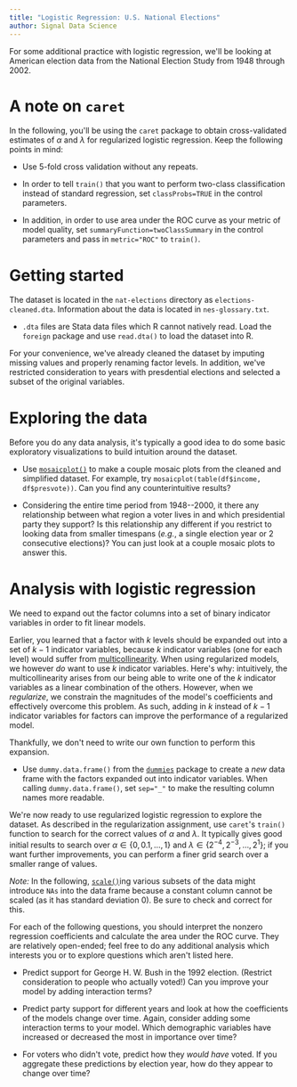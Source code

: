 ```yaml
---
title: "Logistic Regression: U.S. National Elections"
author: Signal Data Science
---
```


For some additional practice with logistic regression, we'll be looking at American election data from the National Election Study from 1948 through 2002.

A note on `caret`
=================

In the following, you'll be using the `caret` package to obtain cross-validated estimates of $\alpha$ and $\lambda$ for regularized logistic regression. Keep the following points in mind:

* Use 5-fold cross validation without any repeats.

* In order to tell `train()` that you want to perform two-class classification instead of standard regression, set `classProbs=TRUE` in the control parameters. 

* In addition, in order to use area under the ROC curve as your metric of model quality, set `summaryFunction=twoClassSummary` in the control parameters and pass in `metric="ROC"` to `train()`.

Getting started
===============

The dataset is located in the `nat-elections` directory as `elections-cleaned.dta`. Information about the data is located in `nes-glossary.txt`.

* `.dta` files are Stata data files which R cannot natively read. Load the `foreign` package and use `read.dta()` to load the dataset into R.

For your convenience, we've already cleaned the dataset by imputing missing values and properly renaming factor levels. In addition, we've restricted consideration to years with presdential elections and selected a subset of the original variables.

Exploring the data
==================

Before you do any data analysis, it's typically a good idea to do some basic exploratory visualizations to build intuition around the dataset.

* Use [`mosaicplot()`](https://stat.ethz.ch/R-manual/R-devel/library/graphics/html/mosaicplot.html) to make a couple mosaic plots from the cleaned and simplified dataset. For example, try `mosaicplot(table(df$income, df$presvote))`. Can you find any counterintuitive results?

* Considering the entire time period from 1948--2000, it there any relationship between what region a voter lives in and which presidential party they support? Is this relationship any different if you restrict to looking data from smaller timespans (*e.g.*, a single election year or 2 consecutive elections)? You can just look at a couple mosaic plots to answer this.

Analysis with logistic regression
=================================

We need to expand out the factor columns into a set of binary indicator variables in order to fit linear models.

Earlier, you learned that a factor with $k$ levels should be expanded out into a set of $k-1$ indicator variables, because $k$ indicator variables (one for each level) would suffer from [multicollinearity](https://en.wikipedia.org/wiki/Multicollinearity). When using regularized models, we however *do* want to use $k$ indicator variables. Here's why: intuitively, the multicollinearity arises from our being able to write one of the $k$ indicator variables as a linear combination of the others. However, when we *regularize*, we constrain the magnitudes of the model's coefficients and effectively overcome this problem. As such, adding in $k$ instead of $k-1$ indicator variables for factors can improve the performance of a regularized model.

Thankfully, we don't need to write our own function to perform this expansion.

* Use `dummy.data.frame()` from the [`dummies`](https://cran.r-project.org/web/packages/dummies/) package to create a *new* data frame with the factors expanded out into indicator variables. When calling `dummy.data.frame()`, set `sep="_"` to make the resulting column names more readable.

We're now ready to use regularized logistic regression to explore the dataset. As described in the regularization assignment, use `caret`'s `train()` function to search for the correct values of $\alpha$ and $\lambda$. It typically gives good  initial results to search over $\alpha \in \{0, 0.1, \ldots, 1\}$ and $\lambda \in \{2^{-4}, 2^{-3}, \ldots, 2^1\}$; if you want further improvements, you can perform a finer grid search over a smaller range of values.

*Note:* In the following, [`scale()`](https://stat.ethz.ch/R-manual/R-devel/library/base/html/scale.html)ing various subsets of the data might introduce `NAs` into the data frame because a constant column cannot be scaled (as it has standard deviation 0). Be sure to check and correct for this.

For each of the following questions, you should interpret the nonzero regression coefficients and calculate the area under the ROC curve. They are relatively open-ended; feel free to do any additional analysis which interests you or to explore questions which aren't listed here.

* Predict support for George H. W. Bush in the 1992 election. (Restrict consideration to people who actually voted!) Can you improve your model by adding interaction terms?

* Predict party support for different years and look at how the coefficients of the models change over time. Again, consider adding some interaction terms to your model. Which demographic variables have increased or decreased the most in importance over time?

* For voters who didn't vote, predict how they *would have* voted. If you aggregate these predictions by election year, how do they appear to change over time?